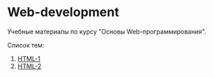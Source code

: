 # Web-development
Учебные материалы по курсу "Основы Web-программирования".

Список тем:
1. [HTML-1](https://github.com/Vladislav-Lyuminarskiy/Web-course/tree/master/01-HTML-1)
1. [HTML-2](https://github.com/Vladislav-Lyuminarskiy/Web-course/tree/master/01-HTML-2)
